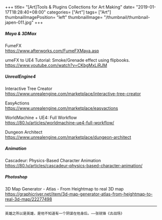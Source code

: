 +++
title= "[Art]Tools & Plugins Collections for Art Making"
date= "2019-01-17T18:28:40+08:00"
categories= ["Art"]
tags= ["Art"]
thumbnailImagePosition= "left"
thumbnailImage= "/thumbnail/thumbnail-japen-011.jpg"
+++

##### Maya & 3DMax

<!--more-->

FumeFX  
https://www.afterworks.com/FumeFXMaya.asp

umeFX to UE4 Tutorial: Smoke/Grenade effect using flipbooks.  
https://www.youtube.com/watch?v=CKbgMxLiRJM

##### UnrealEngine4

Interactive Tree Creator  
https://www.unrealengine.com/marketplace/interactive-tree-creator

EasyActions  
https://www.unrealengine.com/marketplace/easyactions

WorldMachine + UE4: Full Workflow  
https://80.lv/articles/worldmachine-ue4-full-workflow/

Dungeon Architect  
https://www.unrealengine.com/marketplace/dungeon-architect

##### Animation

Cascadeur: Physics-Based Character Animation  
https://80.lv/articles/cascadeur-physics-based-character-animation/

##### Photoshop

3D Map Generator - Atlas - From Heightmap to real 3D map  
https://graphicriver.net/item/3d-map-generator-atlas-from-heightmap-to-real-3d-map/22277498

***
`英雄之所以是英雄，是他不知道有一个阴谋在他身后。——张锐锋《古战场》`